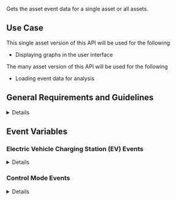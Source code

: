 Gets the asset event data for a single asset or all assets.

## Use Case

This single asset version of this API will be used for the following

- Displaying graphs in the user interface

The many asset version of this API will be used for the following

- Loading event data for analysis

## General Requirements and Guidelines

<details>

### Performance Guidelines

This endpoint provides the asset schedule data for both simulation and UI which
will query very different amounts of data and have different performance expectations.

#### Single Asset Requests (Primarily User Interface Requests)

These requests are for data for single asset over any time range.
They populate graphs and charts in the user interface. If they are slow,
the user interface will be slow so our expectation is the target response time
should be under 1 second.

#### Multiple Asset Requests (Primarily Analysis Requests)

These requests are for data for all of the assets in the network but have a smaller
maximum time range. They are used to populate the data for assets when starting
an analysis. Because these are used in the background and request a much larger
amounts of data, their performance is expected to be slower. Ideally all responses
of this type are <30s however longer responses will be accepted, they will just
impact total analysis time.

With current product functionality, we never request time ranges greater than 1
month for multiple asset reqests.

</details>

## Event Variables

### Electric Vehicle Charging Station (EV) Events

<details>
EV events will be used when an EV is in *Global* control mode and the specified analysis objective is an OPF.
When in this mode the optimization engine will make use of the provided events to determine how to
optimally charge the electric vehicle to meet the desired objective.

If no charging events are provided or there are no events active for a timepoint,
the EV station is assumed to be doing nothing and will consume no power.

| Variable Name          | Description                                                              | Units |
| ---------------------- | ------------------------------------------------------------------------ | ----- |
| start_datetime         | UTC timestamp indicating when the EV is able to start charging (ISO8601) | n/a   |
| end_datetime           | UTC timestamp indicating when the EV has stopped charging (IS08601)      | n/a   |
| event_type             | This should always be "electric_vehicle_charge" for this event           | n/a   |
| pf                     | power factor of the charging event (number between 0 and 1)              | n/a   |
| p_max                  | maximum real power of the charging event                                 | W     |
| start_soc              | starting state-of-charge of the EV battery (note: 0 = 0% and 1 = 100%)   | %     |
| total_battery_capacity | total capacity of the EV battery                                         | Wh    |

</details>

### Control Mode Events

<details>
Control mode events will be used for an asset to determine the control mode it should be in for
analysis purposes when performing analyses.

If no control mode events are provided or there are no events active for a timepoint, the asset is assumed to be controlled using the mode specified in the network model.

| Variable Name  | Description                                                              | Units |
| -------------- | ------------------------------------------------------------------------ | ----- |
| start_datetime | UTC timestamp indicating when the control mode event begins (ISO8601)    | n/a   |
| end_datetime   | UTC timestamp indicating when the control mode event ends (IS08601)      | n/a   |
| event_type     | This should always be "control_mode" for this event                      | n/a   |
| control_mode   | The mode this asset should be in for the duration of start/end timestamp | n/a   |

</details>
